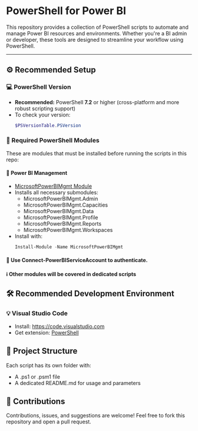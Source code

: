# PowerShell for Power BI

This repository provides a collection of PowerShell scripts to automate and manage Power BI resources and environments. Whether you're a BI admin or developer, these tools are designed to streamline your workflow using PowerShell.

---

## ⚙️ Recommended Setup

### 💻 PowerShell Version
- **Recommended:** PowerShell **7.2** or higher (cross-platform and more robust scripting support)
- To check your version:
  ```powershell
  $PSVersionTable.PSVersion

### 🧩 Required PowerShell Modules
These are modules that must be installed before running the scripts in this repo:

#### 🔹 Power BI Management
- [MicrosoftPowerBIMgmt Module](https://learn.microsoft.com/en-us/powershell/power-bi/overview?view=powerbi-ps)
- Installs all necessary submodules:
  - MicrosoftPowerBIMgmt.Admin
  - MicrosoftPowerBIMgmt.Capacities
  - MicrosoftPowerBIMgmt.Data
  - MicrosoftPowerBIMgmt.Profile
  - MicrosoftPowerBIMgmt.Reports
  - MicrosoftPowerBIMgmt.Workspaces
- Install with:
  ```powershell
  Install-Module -Name MicrosoftPowerBIMgmt

#### 🔐 Use Connect-PowerBIServiceAccount to authenticate.
#### ℹ️ Other modules will be covered in dedicated scripts


## 🛠 Recommended Development Environment
### 💡 Visual Studio Code
- Install: https://code.visualstudio.com
- Get extension: [PowerShell](https://marketplace.visualstudio.com/items?itemName=ms-vscode.PowerShell)


  
## 📁 Project Structure
Each script has its own folder with:
- A .ps1 or .psm1 file
- A dedicated README.md for usage and parameters

## 🤝 Contributions
Contributions, issues, and suggestions are welcome! Feel free to fork this repository and open a pull request.

